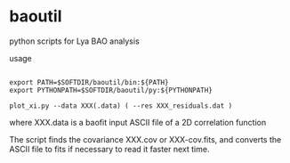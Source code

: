 # baoutil
python scripts for Lya BAO analysis

usage

```

export PATH=$SOFTDIR/baoutil/bin:${PATH}
export PYTHONPATH=$SOFTDIR/baoutil/py:${PYTHONPATH}

plot_xi.py --data XXX(.data) ( --res XXX_residuals.dat )

```

where XXX.data is a baofit input ASCII file of a 2D correlation function 

The script finds the covariance XXX.cov or XXX-cov.fits, and converts the ASCII file to fits if necessary to read it faster next time.


